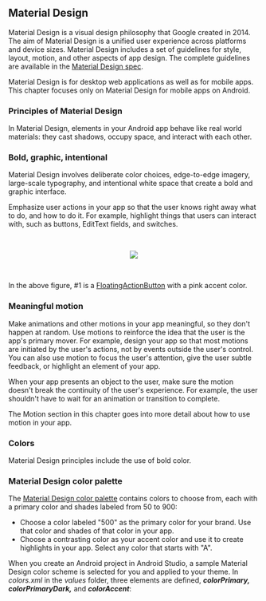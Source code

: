 ## Material Design

Material Design is a visual design philosophy that Google created in 2014. The aim of Material Design is a unified user experience across platforms and device sizes. Material Design includes a set of guidelines for style, layout, motion, and other aspects of app design. The complete guidelines are available in the [Material Design spec](https://material.io/design/).

Material Design is for desktop web applications as well as for mobile apps. This chapter focuses only on Material Design for mobile apps on Android.

### Principles of Material Design

In Material Design, elements in your Android app behave like real world materials: they cast shadows, occupy space, and interact with each other.

### Bold, graphic, intentional

Material Design involves deliberate color choices, edge-to-edge imagery, large-scale typography, and intentional white space that create a bold and graphic interface.

Emphasize user actions in your app so that the user knows right away what to do, and how to do it. For example, highlight things that users can interact with, such as buttons, EditText fields, and switches.

<br>
<p align="center">
<img  src="https://github.com/saisankar12/document/blob/master/saisankar_concept_images/bold_fab.png">
</p>
<br>

In the above figure, #1 is a [FloatingActionButton](https://developer.android.com/reference/android/support/design/widget/FloatingActionButton.html) with a pink accent color.

### Meaningful motion

Make animations and other motions in your app meaningful, so they don't happen at random. Use motions to reinforce the idea that the user is the app's primary mover. For example, design your app so that most motions are initiated by the user's actions, not by events outside the user's control. You can also use motion to focus the user's attention, give the user subtle feedback, or highlight an element of your app.

When your app presents an object to the user, make sure the motion doesn't break the continuity of the user's experience. For example, the user shouldn't have to wait for an animation or transition to complete.

The Motion section in this chapter goes into more detail about how to use motion in your app.

### Colors

Material Design principles include the use of bold color.

### Material Design color palette

The [Material Design color palette](https://material.io/design/color/the-color-system.html) contains colors to choose from, each with a primary color and shades labeled from 50 to 900:

* Choose a color labeled "500" as the primary color for your brand. Use that color and shades of that color in your app.
* Choose a contrasting color as your accent color and use it to create highlights in your app. Select any color that starts with "A".

When you create an Android project in Android Studio, a sample Material Design color scheme is selected for you and applied to your theme. In _colors.xml_ in the _values_ folder, three _<color>_ elements are defined, **_colorPrimary, colorPrimaryDark,_** and **_colorAccent_**:

